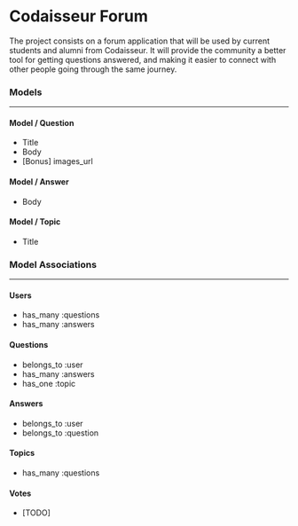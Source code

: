 # Codaisseur Forum 

The project consists on a forum application that will be used by current students and alumni from Codaisseur. It will provide the community a better tool for getting questions answered, and making it easier to connect with other people going through the same journey.

### Models
---

#### Model / Question
- Title
- Body
- [Bonus] images_url
#### Model / Answer
- Body
#### Model / Topic
- Title

### Model Associations
---

#### Users
- has_many :questions
- has_many :answers

#### Questions
- belongs_to :user
- has_many :answers
- has_one :topic

#### Answers
- belongs_to :user
- belongs_to :question

#### Topics
- has_many :questions

#### Votes
- [TODO]

